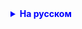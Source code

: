 <details style="margin-top: 16px">
  <summary style="cursor: pointer; color: blue;"><b>На русском</b></summary>


        1) Создайте новый проект и создайте в нем текстовый файл
    
        2) Придумать алгоритм, который бы записал в файл 100 случайных чисел
        3) Придумать алгоритм, который бы прочитал весь файл и вычислил бы: 
    
        3.1) Сумму всех чисел
        3.2) Самое больше и самое маленькое число
        3.3) Сколько чисел делятся на 2
    
        4*) Сколько чисел больше соседа слева ("до них") и меньше соседа справа ("после них")
        Пример: 5, 8, 9
    
        5**) попробовать сделать хоть немного в стиле ООП

</details>
